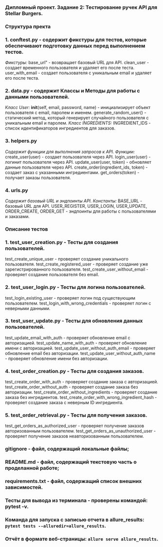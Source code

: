 ### Дипломный проект. Задание 2: Тестирование ручек API для Stellar Burgers.

### Структура пректа

### 1. conftest.py - cодержит фикстуры для тестов, которые обеспечивают подготовку данных перед выполнением тестов.
*Фикстуры:*
  base_url" - возвращает базовый URL для API.
  clean_user - создает временного пользователя и удаляет его после теста.
  user_with_email - создает пользователя с уникальным email и удаляет его после теста.

### 2. data.py - содержит Классы и Методы для работы с данными пользователей.
*Класс User:*
  __init__(self, email, password, name) - инициализирует объект пользователя с email, паролем и именем.
  generate_random_user() - статический метод, который генерирует случайного пользователя с уникальным email и паролем.
*Класс INGREDIENTS:*
  INGREDIENT_IDS - список идентификаторов ингредиентов для заказов.

### 3. helpers.py
*Содержит функции для выполнения запросов к API.*
*Функции:*
  create_user(user) - создает пользователя через API.
  login_user(user) - логинит пользователя через API.
  update_user(user, token) - обновляет данные пользователя через API.
  create_order(ingredient_ids, token) - создает заказ с указанными ингредиентами.
  get_orders(token) - получает заказы пользователя.

### 4. urls.py
*Содержит базовый URL и эндпоинты API.*
*Константы:*
  BASE_URL - базовый URL для API.
  USER_REGISTER, USER_LOGIN, USER_UPDATE, ORDER_CREATE, ORDER_GET - эндпоинты для работы с пользователями и заказами.

### Описание тестов
### 1. test_user_creation.py - Тесты для создания пользователей.

  test_create_unique_user - проверяет создание уникального пользователя.
  test_create_registered_user - проверяет создание уже зарегистрированного пользователя.
  test_create_user_without_email - проверяет создание пользователя без email.

### 2. test_user_login.py - Тесты для логина пользователей.

  test_login_existing_user - проверяет логин под существующим пользователем.
  test_login_with_wrong_credentials - проверяет логин с неверными данными.

### 3. test_user_update.py - Тесты для обновления данных пользователей.

  test_update_email_with_auth - проверяет обновление email с авторизацией.
  test_update_name_with_auth - проверяет обновление имени с авторизацией.
  test_update_user_without_auth_email - проверяет обновление email без авторизации.
  test_update_user_without_auth_name - проверяет обновление имени без авторизации.

### 4. test_order_creation.py - Тесты для создания заказов.

  test_create_order_with_auth - проверяет создание заказа с авторизацией.
  test_create_order_without_auth - проверяет создание заказа без авторизации.
  test_create_order_without_ingredients - проверяет создание заказа без ингредиентов.
  test_create_order_with_wrong_ingredient_hash - проверяет создание заказа с неверным ID ингредиента.

### 5. test_order_retrieval.py - Тесты для получения заказов.

  test_get_orders_as_authorized_user - проверяет получение заказов авторизованным пользователем.
  test_get_orders_as_unauthorized_user - проверяет получение заказов неавторизованным пользователем.

### gitignore - файл, содержащий локальные файлы;
### README.md - файл, содержащий текстовую часть о проделанной работе; 
### requirements.txt - файл, содержащий список внешних зависимостей.

### Тесты для вывода из терминала - проверены командой: pytest -v. 
### Команда для запуска с записью отчета в allure_results: `pytest tests --alluredir=allure_results`.
### Отчёт в формате веб-страницы: `allure serve allure_results`. 











